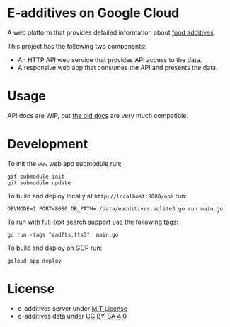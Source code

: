 E-additives on Google Cloud
=============================

A web platform that provides detailed information about [food additives](http://en.wikipedia.org/wiki/Food_additive).

This project has the following two components:

  * An HTTP API web service that provides API access to the data.
  * A responsive web app that consumes the API and presents the data.

# Usage

API docs are WIP, but [the old docs](https://github.com/vexelon-dot-net/e-additives.server/blob/master/docs/API.md) are very much compatible.

# Development

To init the `www` web app submodule run:

    git submodule init
    git submodule update

To build and deploy locally at `http://localhost:8080/api` run:

    DEVMODE=1 PORT=8080 DB_PATH=./data/eadditives.sqlite3 go run main.go

To run with full-text search support use the following tags:

    go run -tags "eadfts,fts5"  main.go 

To build and deploy on GCP run:

    gcloud app deploy

# License

  * e-additives server under [MIT License](LICENSE)
  * e-additives data under [CC BY-SA 4.0](data/LICENSE)